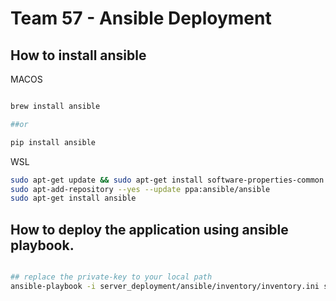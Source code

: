 # Team 57 - Ansible Deployment


## How to install ansible

MACOS

```bash

brew install ansible

##or

pip install ansible

```


WSL

```bash
sudo apt-get update && sudo apt-get install software-properties-common
sudo apt-add-repository --yes --update ppa:ansible/ansible
sudo apt-get install ansible

```
## How to deploy the application using ansible playbook.

```bash

## replace the private-key to your local path
ansible-playbook -i server_deployment/ansible/inventory/inventory.ini server_deployment/ansible/playbook/deploy_flask.yml --private-key /Users/weizhao1/cloud_backend.key

```